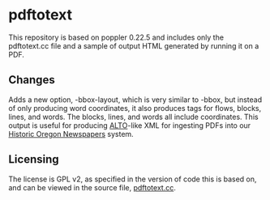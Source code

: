 # pdftotext

This repository is based on poppler 0.22.5 and includes only the pdftotext.cc
file and a sample of output HTML generated by running it on a PDF.

## Changes

Adds a new option, -bbox-layout, which is very similar to -bbox, but instead of
only producing word coordinates, it also produces tags for flows, blocks,
lines, and words.  The blocks, lines, and words all include coordinates.  This
output is useful for producing [ALTO](http://en.wikipedia.org/wiki/ALTO_%28XML%29)-like
XML for ingesting PDFs into our [Historic Oregon Newspapers](http://oregonnews.uoregon.edu/)
system.

## Licensing

The license is GPL v2, as specified in the version of code this is based on,
and can be viewed in the source file, [pdftotext.cc](pdftotext.cc).

